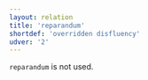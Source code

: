 ```yaml
---
layout: relation
title: 'reparandum'
shortdef: 'overridden disfluency'
udver: '2'
---
```


`reparandum` is not used.
<!-- Interlanguage links updated Út zář 29 20:32:02 CEST 2020 -->
